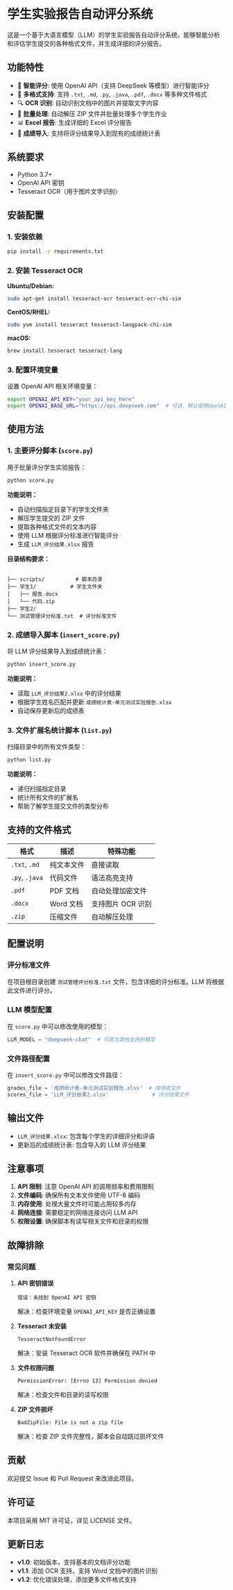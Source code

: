 # 学生实验报告自动评分系统

这是一个基于大语言模型（LLM）的学生实验报告自动评分系统，能够智能分析和评估学生提交的各种格式文件，并生成详细的评分报告。

## 功能特性

- 🤖 **智能评分**: 使用 OpenAI API（支持 DeepSeek 等模型）进行智能评分
- 📄 **多格式支持**: 支持 `.txt`, `.md`, `.py`, `.java`, `.pdf`, `.docx` 等多种文件格式
- 🔍 **OCR 识别**: 自动识别文档中的图片并提取文字内容
- 📁 **批量处理**: 自动解压 ZIP 文件并批量处理多个学生作业
- 📊 **Excel 报告**: 生成详细的 Excel 评分报告
- 🔄 **成绩导入**: 支持将评分结果导入到现有的成绩统计表

## 系统要求

- Python 3.7+
- OpenAI API 密钥
- Tesseract OCR（用于图片文字识别）

## 安装配置

### 1. 安装依赖

```bash
pip install -r requirements.txt
```

### 2. 安装 Tesseract OCR

**Ubuntu/Debian:**

```bash
sudo apt-get install tesseract-ocr tesseract-ocr-chi-sim
```

**CentOS/RHEL:**

```bash
sudo yum install tesseract tesseract-langpack-chi-sim
```

**macOS:**

```bash
brew install tesseract tesseract-lang
```

### 3. 配置环境变量

设置 OpenAI API 相关环境变量：

```bash
export OPENAI_API_KEY="your_api_key_here"
export OPENAI_BASE_URL="https://api.deepseek.com"  # 可选，默认使用OpenAI官方API
```

## 使用方法

### 1. 主要评分脚本 (`score.py`)

用于批量评分学生实验报告：

```bash
python score.py
```

**功能说明：**

- 自动扫描指定目录下的学生文件夹
- 解压学生提交的 ZIP 文件
- 提取各种格式文件的文本内容
- 使用 LLM 根据评分标准进行智能评分
- 生成 `LLM_评分结果.xlsx` 报告

**目录结构要求：**

```

├── scripts/          # 脚本目录
├── 学生1/           # 学生文件夹
│   ├── 报告.docx
│   └── 代码.zip
├── 学生2/
└── 测试管理评分标准.txt  # 评分标准文件
```

### 2. 成绩导入脚本 (`insert_score.py`)

将 LLM 评分结果导入到成绩统计表：

```bash
python insert_score.py
```

**功能说明：**

- 读取 `LLM_评分结果2.xlsx` 中的评分结果
- 根据学生姓名匹配并更新 `成绩统计表-单元测试实验报告.xlsx`
- 自动保存更新后的成绩表

### 3. 文件扩展名统计脚本 (`list.py`)

扫描目录中的所有文件类型：

```bash
python list.py
```

**功能说明：**

- 递归扫描指定目录
- 统计所有文件的扩展名
- 帮助了解学生提交文件的类型分布

## 支持的文件格式

| 格式           | 描述       | 特殊功能          |
| -------------- | ---------- | ----------------- |
| `.txt`, `.md`  | 纯文本文件 | 直接读取          |
| `.py`, `.java` | 代码文件   | 语法高亮支持      |
| `.pdf`         | PDF 文档   | 自动处理加密文件  |
| `.docx`        | Word 文档  | 支持图片 OCR 识别 |
| `.zip`         | 压缩文件   | 自动解压处理      |

## 配置说明

### 评分标准文件

在项目根目录创建 `测试管理评分标准.txt` 文件，包含详细的评分标准。LLM 将根据此文件进行评分。

### LLM 模型配置

在 `score.py` 中可以修改使用的模型：

```python
LLM_MODEL = "deepseek-chat"  # 可改为其他支持的模型
```

### 文件路径配置

在 `insert_score.py` 中可以修改文件路径：

```python
grades_file = '成绩统计表-单元测试实验报告.xlsx'  # 成绩表文件
scores_file = 'LLM_评分结果2.xlsx'              # 评分结果文件
```

## 输出文件

- `LLM_评分结果.xlsx`: 包含每个学生的详细评分和评语
- 更新后的成绩统计表: 包含导入的 LLM 评分结果

## 注意事项

1. **API 限制**: 注意 OpenAI API 的调用频率和费用限制
2. **文件编码**: 确保所有文本文件使用 UTF-8 编码
3. **内存使用**: 处理大量文件时可能占用较多内存
4. **网络连接**: 需要稳定的网络连接访问 LLM API
5. **权限设置**: 确保脚本有读写相关文件和目录的权限

## 故障排除

### 常见问题

1. **API 密钥错误**

   ```
   错误：未找到 OpenAI API 密钥
   ```

   解决：检查环境变量 `OPENAI_API_KEY` 是否正确设置

2. **Tesseract 未安装**

   ```
   TesseractNotFoundError
   ```

   解决：安装 Tesseract OCR 软件并确保在 PATH 中

3. **文件权限问题**

   ```
   PermissionError: [Errno 13] Permission denied
   ```

   解决：检查文件和目录的读写权限

4. **ZIP 文件损坏**
   ```
   BadZipFile: File is not a zip file
   ```
   解决：检查 ZIP 文件完整性，脚本会自动跳过损坏文件

## 贡献

欢迎提交 Issue 和 Pull Request 来改进此项目。

## 许可证

本项目采用 MIT 许可证，详见 LICENSE 文件。

## 更新日志

- **v1.0**: 初始版本，支持基本的文档评分功能
- **v1.1**: 添加 OCR 支持，支持 Word 文档中的图片识别
- **v1.2**: 优化错误处理，添加更多文件格式支持
